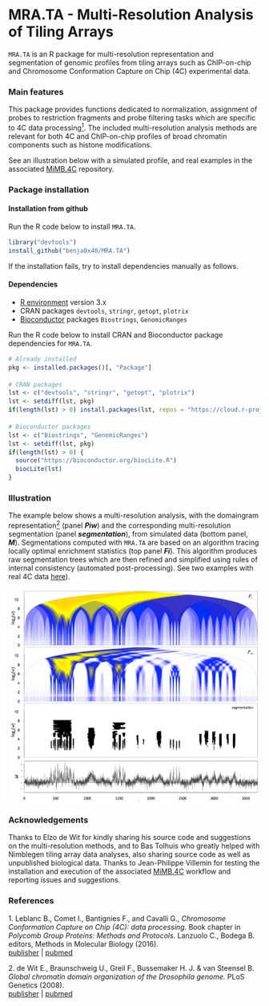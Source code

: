 MRA.TA - Multi-Resolution Analysis of Tiling Arrays
================================================================================

`MRA.TA` is an R package for multi-resolution representation and segmentation of
genomic profiles from tiling arrays such as ChIP-on-chip and Chromosome
Conformation Capture on Chip (4C) experimental data.

### Main features ###

This package provides functions dedicated to normalization, assignment of probes
to restriction fragments and probe filtering tasks which are specific to 4C data
processing[<sup>1</sup>](#1).
The included multi-resolution analysis methods are relevant for both 4C
and ChIP-on-chip profiles of broad chromatin components such as histone
modifications.

See an illustration below with a simulated profile, and real examples in the
associated [MiMB.4C](https://github.com/benja0x40/MiMB.4C) repository.

### Package installation ###

#### Installation from github ####

Run the R code below to install `MRA.TA`.

```R
library("devtools")
install_github("benja0x40/MRA.TA")
```

If the installation fails, try to install dependencies manually as follows.

#### Dependencies ####

  - [R environment](https://www.r-project.org/) version 3.x
  - CRAN packages `devtools`, `stringr`, `getopt`, `plotrix`
  - [Bioconductor](http://www.bioconductor.org/) packages
    `Biostrings`, `GenomicRanges`
  
Run the R code below to install CRAN and Bioconductor package dependencies
for `MRA.TA`.

```R
# Already installed
pkg <- installed.packages()[, "Package"]

# CRAN packages
lst <- c("devtools", "stringr", "getopt", "plotrix")
lst <- setdiff(lst, pkg)
if(length(lst) > 0) install.packages(lst, repos = "https://cloud.r-project.org/")

# Bioconductor packages
lst <- c("Biostrings", "GenomicRanges")
lst <- setdiff(lst, pkg)
if(length(lst) > 0) {
  source("https://bioconductor.org/biocLite.R")
  biocLite(lst)
}
```

### Illustration ###

The example below shows a multi-resolution analysis, with the domaingram
representation[<sup>2</sup>](#2) (panel **_Piw_**) and the corresponding
multi-resolution segmentation (panel **_segmentation_**), from simulated data
(bottom panel, **_M_**).
Segmentations computed with `MRA.TA` are based on an algorithm tracing
locally optimal enrichment statistics (top panel **_Fi_**).
This algorithm produces raw segmentation trees which are then refined and
simplified using rules of internal consistency
(automated post-processing). See two examples with real 4C data
[here](https://github.com/benja0x40/MiMB.4C)).

![](./images/gallery/MRA.TA_smallsize.png "")

### Acknowledgements ###

Thanks to Elzo de Wit for kindly sharing his source code and suggestions on the
multi-resolution methods, and to Bas Tolhuis who greatly helped with Nimblegen
tiling array data analyses, also sharing source code as well as unpublished
biological data. Thanks to Jean-Philippe Villemin for testing the installation and execution of
the associated [MiMB.4C](https://github.com/benja0x40/MiMB.4C) workflow and
reporting issues and suggestions.

### References ###

<a name="1"></a>1. Leblanc B., Comet I., Bantignies F., and Cavalli G., *Chromosome Conformation Capture on Chip (4C): data processing.* Book chapter in *Polycomb Group Proteins: Methods and Protocols.* Lanzuolo C., Bodega B. editors, Methods in Molecular Biology (2016).  
[publisher](http://dx.doi.org/10.1007/978-1-4939-6380-5_21) | [pubmed](https://www.ncbi.nlm.nih.gov/pubmed/27659990)

<a name="2"></a>2. de Wit E., Braunschweig U., Greil F., Bussemaker H. J. & van Steensel B. *Global chromatin domain organization of the Drosophila genome.* PLoS Genetics (2008).  
[publisher](http://dx.doi.org/10.1371/journal.pgen.1000045) | [pubmed](https://www.ncbi.nlm.nih.gov/pubmed/18369463)
